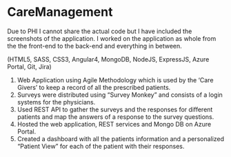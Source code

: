 # CareManagement

Due to PHI I cannot share the actual code but I have included the screenshots of the application. I worked on the application as whole from the the front-end to the back-end and everything in between.

(HTML5, SASS, CSS3, Angular4, MongoDB, NodeJS, ExpressJS, Azure Portal, Git, Jira)

1. Web Application using Agile Methodology which is used by the ‘Care Givers’ to keep a record of all the prescribed patients. 
2. Surveys were distributed using “Survey Monkey” and consists of a login systems for the physicians.
3. Used REST API to gather the surveys and the responses for different patients and map the answers of a response to the survey questions. 
4. Hosted the web application, REST services and Mongo DB on Azure Portal.
5. Created a dashboard with all the patients information and a personalized “Patient View” for each of the patient with their responses.
